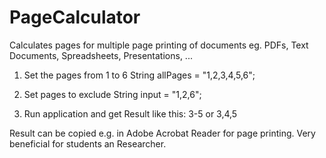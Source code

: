 # PageCalculator
Calculates pages for multiple page printing of documents eg. PDFs, Text Documents, Spreadsheets, Presentations, ...

1. Set the pages from 1 to 6
String allPages = "1,2,3,4,5,6";

2. Set pages to exclude
String input = "1,2,6";

3. Run application and get Result like this:
3-5 or 3,4,5


Result can be copied e.g. in Adobe Acrobat Reader for page printing.
Very beneficial for students an Researcher. 
